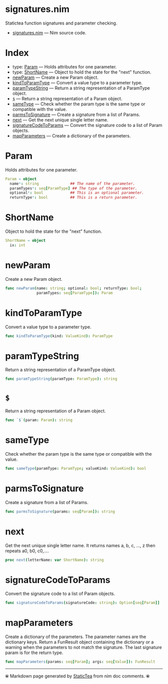 # signatures.nim

Statictea function signatures and parameter checking.

* [signatures.nim](../src/signatures.nim) &mdash; Nim source code.
# Index

* type: [Param](#param) &mdash; Holds attributes for one parameter.
* type: [ShortName](#shortname) &mdash; Object to hold the state for the "next" function.
* [newParam](#newparam) &mdash; Create a new Param object.
* [kindToParamType](#kindtoparamtype) &mdash; Convert a value type to a parameter type.
* [paramTypeString](#paramtypestring) &mdash; Return a string representation of a ParamType object.
* [`$`](#) &mdash; Return a string representation of a Param object.
* [sameType](#sametype) &mdash; Check whether the param type is the same type or compatible with the value.
* [parmsToSignature](#parmstosignature) &mdash; Create a signature from a list of Params.
* [next](#next) &mdash; Get the next unique single letter name.
* [signatureCodeToParams](#signaturecodetoparams) &mdash; Convert the signature code to a list of Param objects.
* [mapParameters](#mapparameters) &mdash; Create a dictionary of the parameters.

# Param

Holds attributes for one parameter.

```nim
Param = object
  name*: string              ## The name of the parameter.
  paramTypes*: seq[ParamType] ## The type of the parameter.
  optional*: bool            ## This is an optional parameter.
  returnType*: bool          ## This is a return parameter.

```

# ShortName

Object to hold the state for the "next" function.

```nim
ShortName = object
  ix: int

```

# newParam

Create a new Param object.

```nim
func newParam(name: string; optional: bool; returnType: bool;
              paramTypes: seq[ParamType]): Param
```

# kindToParamType

Convert a value type to a parameter type.

```nim
func kindToParamType(kind: ValueKind): ParamType
```

# paramTypeString

Return a string representation of a ParamType object.

```nim
func paramTypeString(paramType: ParamType): string
```

# `$`

Return a string representation of a Param object.

```nim
func `$`(param: Param): string
```

# sameType

Check whether the param type is the same type or compatible with the value.

```nim
func sameType(paramType: ParamType; valueKind: ValueKind): bool
```

# parmsToSignature

Create a signature from a list of Params.

```nim
func parmsToSignature(params: seq[Param]): string
```

# next

Get the next unique single letter name. It returns names a, b, c, ..., z then repeats a0, b0, c0,....

```nim
proc next(letterName: var ShortName): string
```

# signatureCodeToParams

Convert the signature code to a list of Param objects.

```nim
func signatureCodeToParams(signatureCode: string): Option[seq[Param]]
```

# mapParameters

Create a dictionary of the parameters. The parameter names are the dictionary keys.  Return a FunResult object containing the dictionary or a warning when the parameters to not match the signature.  The last signature param is for the return type.

```nim
func mapParameters(params: seq[Param]; args: seq[Value]): FunResult
```


---
⦿ Markdown page generated by [StaticTea](https://github.com/flenniken/statictea/) from nim doc comments. ⦿
